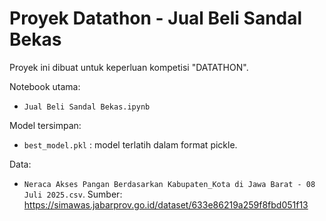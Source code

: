 # Proyek Datathon - Jual Beli Sandal Bekas

Proyek ini dibuat untuk keperluan kompetisi "DATATHON".

Notebook utama:
- `Jual Beli Sandal Bekas.ipynb`
 
Model tersimpan:
- `best_model.pkl` : model terlatih dalam format pickle.
 
Data:
- `Neraca Akses Pangan Berdasarkan Kabupaten_Kota di Jawa Barat - 08 Juli 2025.csv`. Sumber: https://simawas.jabarprov.go.id/dataset/633e86219a259f8fbd051f13
